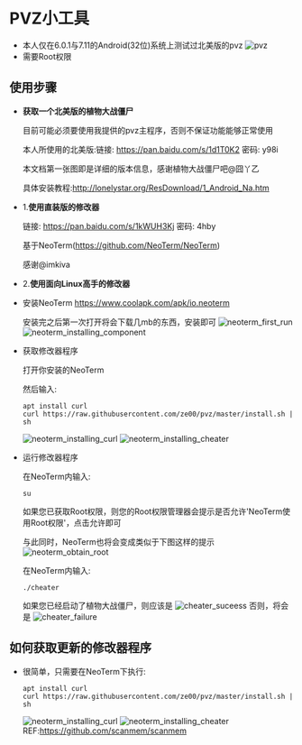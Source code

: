 # PVZ小工具
  * 本人仅在6.0.1与7.11的Android(32位)系统上测试过北美版的pvz
    ![pvz](doc/pvz.png)
  * 需要Root权限
## 使用步骤
  * **获取一个北美版的植物大战僵尸**

    目前可能必须要使用我提供的pvz主程序，否则不保证功能能够正常使用

    本人所使用的北美版:链接: https://pan.baidu.com/s/1d1T0K2 密码: y98i

    本文档第一张图即是详细的版本信息，感谢植物大战僵尸吧@囧丫乙

    具体安装教程:http://lonelystar.org/ResDownload/1_Android_Na.htm

  * 1.**使用直装版的修改器**

    链接: https://pan.baidu.com/s/1kWUH3Kj 密码: 4hby

    基于NeoTerm(https://github.com/NeoTerm/NeoTerm)

    感谢@imkiva
  * 2.**使用面向Linux高手的修改器**
  * 安装NeoTerm
    https://www.coolapk.com/apk/io.neoterm

    安装完之后第一次打开将会下载几mb的东西，安装即可
    ![neoterm_first_run](doc/neoterm_first_run.png)
    ![neoterm_installing_component](doc/neoterm_installing_component.png)
  * 获取修改器程序

    打开你安装的NeoTerm

    然后输入:
    ```
    apt install curl
    curl https://raw.githubusercontent.com/ze00/pvz/master/install.sh | sh
    ```
    ![neoterm_installing_curl](doc/neoterm_installing_curl.png)
    ![neoterm_installing_cheater](doc/neoterm_installing_cheater.png)
  * 运行修改器程序

    在NeoTerm内输入:
    ```
    su
    ```
    如果您已获取Root权限，则您的Root权限管理器会提示是否允许'NeoTerm使用Root权限'，点击允许即可

    与此同时，NeoTerm也将会变成类似于下图这样的提示
    ![neoterm_obtain_root](doc/neoterm_obtain_root.png)

    在NeoTerm内输入:
    ```
    ./cheater
    ```
    如果您已经启动了植物大战僵尸，则应该是
    ![cheater_suceess](doc/cheater_success.png)
    否则，将会是
    ![cheater_failure](doc/cheater_failure.png)
## 如何获取更新的修改器程序
  * 很简单，只需要在NeoTerm下执行:
    ```
    apt install curl
    curl https://raw.githubusercontent.com/ze00/pvz/master/install.sh | sh
    ```
    ![neoterm_installing_curl](doc/neoterm_installing_curl.png)
    ![neoterm_installing_cheater](doc/neoterm_installing_cheater.png)
REF:https://github.com/scanmem/scanmem
